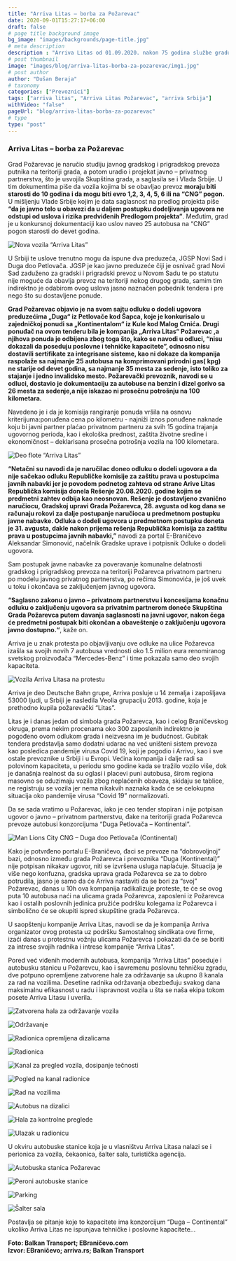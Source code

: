 ```yaml
---
title: "Arriva Litas – borba za Požarevac"
date: 2020-09-01T15:27:17+06:00
draft: false
# page title background image
bg_image: "images/backgrounds/page-title.jpg"
# meta description
description : "Arriva Litas od 01.09.2020. nakon 75 godina službe gradu Požarevcu, odlukom skuštine grada Požarevca više neće saobraćati na gradskim i prigradskim linijama u Požarevcu, ipak sam tender podigao je mnogo prašine i ostavio mnogo neodgovorenih pitanja."
# post thumbnail
image: "images/blog/arriva-litas-borba-za-pozarevac/img1.jpg"
# post author
author: "Dušan Beraja"
# taxonomy
categories: ["Prevoznici"]
tags: ["arriva litas", "Arriva Litas Požarevac", "arriva Srbija"]
withVideo: "false"
pageUrl: "blog/arriva-litas-borba-za-pozarevac"
# type
type: "post"
---
```


### Arriva Litas – borba za Požarevac

Grad Požarevac je naručio studiju javnog gradskog i prigradskog prevoza putnika na teritoriji grada, a potom uradio i projekat javno – privatnog partnerstva, što je usvojila Skupština grada, a saglasila se i Vlada Srbije. U tim dokumentima piše da vozila kojima bi se obavljao prevoz **moraju biti starosti do 10 godina i da mogu biti evro 1,2, 3, 4, 5, 6 ili na “CNG” pogon.** U mišljenju Vlade Srbije kojim je data saglasnost na predlog projekta piše **“da je javno telo u obavezi da u daljem postupku dodeljivanja ugovora ne odstupi od uslova i rizika predviđenih Predlogom projekta”**. Međutim, grad je u konkursnoj dokumentaciji  kao uslov naveo 25 autobusa na “CNG” pogon starosti do devet godina.

![Nova vozila “Arriva Litas”](/images/blog/arriva-litas-borba-za-pozarevac/img2.jpg "Nova vozila “Arriva Litas”")

U Srbiji te uslove trenutno mogu da ispune dva preduzeća, JGSP Novi Sad i Duga doo Petlovača. JGSP je kao javno preduzeće čiji je osnivač grad Novi Sad zaduženo za gradski i prigradski prevoz u Novom Sadu te po statutu nije moguće da obavlja prevoz na teritoriji nekog drugog grada, samim tim indirektno je odabirom ovog uslova jasno naznačen pobednik tendera i pre nego što su dostavljene ponude. 

**Grad Požarevac objavio je na svom sajtu odluku o dodeli ugovora preduzećima „Duga“ iz Petlovače kod Šapca, koje je konkurisalo u zajedničkoj ponudi sa „Kontinentalom“ iz Kule kod Malog Crnića. Drugi ponuđač na ovom tenderu bila je kompanija „Arriva Litas“ Požarevac ,a njihova ponuda je odbijena zbog toga što, kako se navodi u odluci, “nisu dokazali da poseduju poslovne i  tehničke kapacitete”, odnosno nisu dostavili sertifikate za integrisane sisteme, kao ni dokaze da kompanija raspolaže sa najmanje 25 autobusa na komprimovani prirodni gas( kpg) ne starije od devet godina, sa najmanje 35 mesta za sedenje, isto toliko za stajanje i jedno invalidsko mesto. Požarevački prevoznik, navodi se u odluci, dostavio je dokumentaciju za autobuse na benzin i dizel gorivo sa 26 mesta za sedenje,a nije iskazao ni prosečnu potrošnju na 100 kilometara.**

Navedeno je i da je komisija rangiranje ponuda vršila na osnovu kriterijuma:ponuđena cena po kilometru - najniži iznos ponuđene naknade koju bi javni partner plaćao privatnom partneru za svih 15 godina trajanja ugovornog perioda, kao i ekološka prednost, zaštita životne sredine i ekonomičnost – deklarisana prosečna potrošnja vozila na 100 kilometara.

![Deo flote “Arriva Litas”](/images/blog/arriva-litas-borba-za-pozarevac/img3.jpg "Deo flote “Arriva Litas”")

**“Netačni su navodi da je naručilac doneo odluku o dodeli ugovora a da nije sačekao odluku Republičke komisije za zaštitu prava u postupcima javnih nabavki jer je povodom podnetog zahteva od strane Arive Litas  Republička komisija donela Rešenje 20.08.2020. godine kojim se predmetni zahtev odbija kao neosnovan. Rešenje je dostavljeno zvanično naručiocu, Gradskoj upravi Grada Požarevca, 28. avgusta od kog dana se računaju rokovi za dalje postupanje naručioca u predmetnom postupku javne nabavke. Odluka o dodeli ugovora u predmetnom postupku doneta je 31. avgusta, dakle nakon prijema rešenja Republička komisija za zaštitu prava u postupcima javnih nabavki,”** navodi za portal E-Braničevo Aleksandar Simonović, načelnik Gradske uprave i potpisnik Odluke o dodeli ugovora.

Sam postupak javne nabavke za poveravanje komunalne delatnosti gradskog i prigradskog prevoza na teritoriji  Požarevca privatnom partneru po modelu javnog privatnog partnerstva, po rečima Simonovića, je još uvek u toku i okončava se zaključenjem javnog ugovora.

**“Saglasno zakonu o javno – privatnom partnerstvu i koncesijama konačnu odluku o zaključenju ugovora sa privatnim partnerom doneće Skupština Grada Požarevca putem davanja saglasnosti na javni ugovor, nakon čega će predmetni postupak biti okončan a obaveštenje o zaključenju ugovora javno dostupno.“**, kaže on.

Arriva je u znak protesta po objavljivanju ove odluke na ulice Požarevca izašla sa svojih novih 7 autobusa vrednosti oko 1.5 milion eura renomiranog svetskog proizvođača “Mercedes-Benz” i time pokazala samo deo svojih kapaciteta.

![Vozila Arriva Litasa na protestu](/images/blog/arriva-litas-borba-za-pozarevac/img4.jpg "Vozila Arriva Litasa na protestu")

Arriva je deo Deutsche Bahn grupe, Arriva posluje u 14 zemalja i zapošljava 53000 ljudi, u Srbiji je nasledila Veolia grupaciju 2013. godine, koja je prethodno kupila požarevački “Litas”.

Litas je i danas jedan od simbola grada Požarevca, kao i celog Braničevskog okruga, prema nekim procenama oko 300 zaposlenih indirektno je pogođeno ovom odlukom grada i neizvesna im je budućnost. Gubitak tendera predstavlja samo dodatni udarac na već uništeni sistem prevoza kao posledica pandemije virusa Covid 19, koji je pogodio i Arrivu, kao i sve ostale prevoznike u Srbiji i u Evropi.
Većina kompanija i dalje radi sa polovinom kapaciteta, u periodu smo godine kada se tražilo vozilo više, dok je današnja realnost da su oglasi i placevi puni autobusa, širom regiona masovno se oduzimaju vozila zbog neplaćenih obaveza, skidaju se tablice, ne registruju se vozila jer nema nikakvih naznaka kada će se celokupna situacija oko pandemije virusa “Covid 19” normalizovati.

Da se sada vratimo u Požarevac, iako je ceo tender stopiran i nije potpisan ugovor o javno – privatnom partnerstvu, đake na teritoriji grada Požarevca prevoze autobusi konzorcijuma “Duga Petlovača – Kontinental”.

![Man Lions City CNG – Duga doo Petlovača (Continental)](/images/blog/arriva-litas-borba-za-pozarevac/img5.jpg "Man Lions City CNG – Duga doo Petlovača (Continental)")

Kako je potvrđeno portalu E-Braničevo, đaci se prevoze na “dobrovoljnoj” bazi, odnosno između grada Požarevca i prevoznika “Duga (Kontinental)” nije potpisan nikakav ugovor, niti se izvršena usluga naplaćuje. Situacija je više nego konfuzna, gradska uprava grada Požarevca se za to dobro potrudila, jasno je samo da će Arriva nastaviti da se bori za “svoj” Požarevac, danas u 10h ova kompanija radikalizuje proteste, te će se ovog puta 10 autobusa naći na ulicama grada Požarevca, zaposleni iz Požarevca kao i ostalih poslovnih jedinica pružiće podršku kolegama iz Požarevca i simbolično će se okupiti ispred skupštine grada Požarevca.

U saopštenju kompanije Arriva Litas, navodi se da je kompanija Arriva organizator ovog protesta uz podršku Samostalnog sindikata ove firme, izaći danas u protestnu vožnju ulicama Požarevca i pokazati da će se boriti za intrese svojih radnika i intrese kompanije “Arriva Litas”.

Pored već viđenih modernih autobusa, kompanija “Arriva Litas” poseduje i autobusku stanicu u Požarevcu, kao i savremenu poslovnu tehničku zgradu, dve potpuno opremljene zatvorene hale za održavanje sa ukupno 8 kanala za rad na vozilima. Desetine radnika održavanja obezbeđuju svakog dana maksimalnu efikasnost u radu i ispravnost vozila u šta se naša ekipa tokom posete Arriva Litasu i uverila.

![Zatvorena hala za održavanje vozila](/images/blog/arriva-litas-borba-za-pozarevac/img6.jpg "Zatvorena hala za održavanje vozila")

![Održavanje](/images/blog/arriva-litas-borba-za-pozarevac/img7.jpg "Održavanje")

![Radionica opremljena dizalicama](/images/blog/arriva-litas-borba-za-pozarevac/img8.jpg "Radionica opremljena dizalicama")

![Radionica](/images/blog/arriva-litas-borba-za-pozarevac/img9.jpg "Radionica")

![Kanal za pregled vozila, dosipanje tečnosti](/images/blog/arriva-litas-borba-za-pozarevac/img10.jpg "Kanal za pregled vozila, dosipanje tečnosti")

![Pogled na kanal radionice](/images/blog/arriva-litas-borba-za-pozarevac/img11.jpg "Pogled na kanal radionice")

![Rad na vozilima](/images/blog/arriva-litas-borba-za-pozarevac/img12.jpg "Rad na vozilima")

![Autobus na dizalici](/images/blog/arriva-litas-borba-za-pozarevac/img13.jpg "Autobus na dizalici")

![Hala za kontrolne preglede](/images/blog/arriva-litas-borba-za-pozarevac/img14.jpg "Hala za kontrolne preglede")

![Ulazak u radionicu](/images/blog/arriva-litas-borba-za-pozarevac/img15.jpg "Ulazak u radionicu")

U okviru autobuske stanice koja je u vlasništvu Arriva Litasa nalazi se i perionica za vozila, čekaonica, šalter sala, turistička agencija.

![Autobuska stanica Požarevac](/images/blog/arriva-litas-borba-za-pozarevac/img16.jpg "Autobuska stanica Požarevac")

![Peroni autobuske stanice](/images/blog/arriva-litas-borba-za-pozarevac/img17.jpg "Peroni autobuske stanice")

![Parking](/images/blog/arriva-litas-borba-za-pozarevac/img18.jpg "Parking")

![Šalter sala](/images/blog/arriva-litas-borba-za-pozarevac/img19.jpg "Šalter sala")

Postavlja se pitanje koje to kapacitete ima konzorcijum “Duga – Continental” ukoliko Arriva Litas ne ispunjava tehničke i poslovne kapacitete…

**Foto: Balkan Transport; EBraničevo.com**\
**Izvor: EBraničevo; arriva.rs; Balkan Transport**